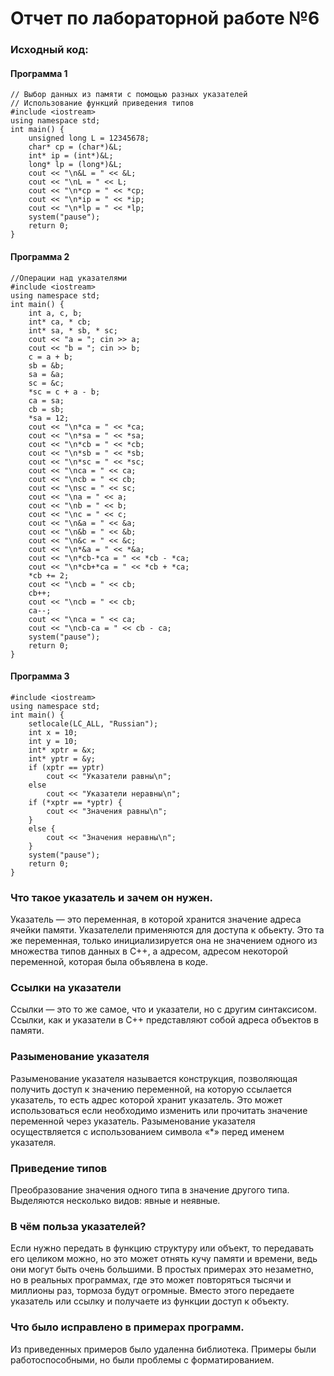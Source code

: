 # Отчет по лабораторной работе №6

### Исходный код:
#### Программа 1
```
// Выбор данных из памяти с помощью разных указателей
// Использование функций приведения типов
#include <iostream>
using namespace std;
int main() {
	unsigned long L = 12345678;
	char* cp = (char*)&L;
	int* ip = (int*)&L;
	long* lp = (long*)&L;
	cout << "\n&L = " << &L;
	cout << "\nL = " << L;
	cout << "\n*cp = " << *cp;
	cout << "\n*ip = " << *ip;
	cout << "\n*lp = " << *lp;
	system("pause");
	return 0;
}
```
#### Программа 2
```
//Операции над указателями
#include <iostream>
using namespace std;
int main() {
	int a, c, b;
	int* ca, * cb;
	int* sa, * sb, * sc;
	cout << "a = "; cin >> a;
	cout << "b = "; cin >> b;
	c = a + b;
	sb = &b;
	sa = &a;
	sc = &c;
	*sc = c + a - b;
	ca = sa;
	cb = sb;
	*sa = 12;
	cout << "\n*ca = " << *ca;
	cout << "\n*sa = " << *sa;
	cout << "\n*cb = " << *cb;
	cout << "\n*sb = " << *sb;
	cout << "\n*sc = " << *sc;
	cout << "\nca = " << ca;
	cout << "\ncb = " << cb;
	cout << "\nsc = " << sc;
	cout << "\na = " << a;
	cout << "\nb = " << b;
	cout << "\nc = " << c;
	cout << "\n&a = " << &a;
	cout << "\n&b = " << &b;
	cout << "\n&c = " << &c;
	cout << "\n*&a = " << *&a;
	cout << "\n*cb-*ca = " << *cb - *ca;
	cout << "\n*cb+*ca = " << *cb + *ca;
	*cb += 2; 
	cout << "\ncb = " << cb;
	cb++; 
	cout << "\ncb = " << cb;
	ca--; 
	cout << "\ncа = " << ca;
	cout << "\ncb-ca = " << cb - ca;
	system("pause");
	return 0;
}
```
#### Программа 3
```
#include <iostream>
using namespace std;
int main() {
    setlocale(LC_ALL, "Russian");
    int x = 10;
    int y = 10;
    int* xptr = &x;
    int* yptr = &y;
    if (xptr == yptr)
        cout << "Указатели равны\n";
    else
        cout << "Указатели неравны\n";
    if (*xptr == *yptr) {
        cout << "Значения равны\n";
    }
    else {
        cout << "Значения неравны\n";
    }
    system("pause");
    return 0;
}
```
### Что такое указатель и зачем он нужен.
Указатель — это переменная, в которой хранится значение адреса ячейки памяти. Указателели применяются для доступа к обьекту. Это та же переменная, только инициализируется она не значением одного из множества типов данных в C++, а адресом, адресом некоторой переменной, которая была объявлена в коде.
### Ссылки на указатели
Ссылки — это то же самое, что и указатели, но с другим синтаксисом. Ссылки, как и указатели в C++ представляют собой адреса объектов в памяти. 
### Разыменование указателя
Разыменование указателя называется конструкция, позволяющая получить доступ к значению переменной, на которую ссылается указатель, то есть адрес которой хранит указатель. Это может использоваться если необходимо изменить или прочитать значение переменной через указатель. Разыменование указателя осуществляется с использованием символа «*» перед именем указателя.
### Приведение типов
Преобразование значения одного типа в значение другого типа. Выделяются несколько видов: явные и неявные.
### В чём польза указателей?
Если нужно передать в функцию структуру или объект, то передавать его целиком можно, но это может отнять кучу памяти и времени, ведь они могут быть очень большими. В простых примерах это незаметно, но в реальных программах, где это может повторяться тысячи и миллионы раз, тормоза будут огромные. Вместо этого передаете указатель или ссылку и получаете из функции доступ к объекту.
### Что было исправлено в примерах программ.
Из приведенных примеров было удаленна библиотека. Примеры были работоспособными, но были проблемы с форматированием. 

